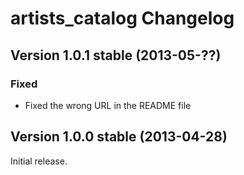 artists_catalog Changelog
=========================

Version 1.0.1 stable (2013-05-??)
---------------------------------

### Fixed
- Fixed the wrong URL in the README file


Version 1.0.0 stable (2013-04-28)
---------------------------------

Initial release.